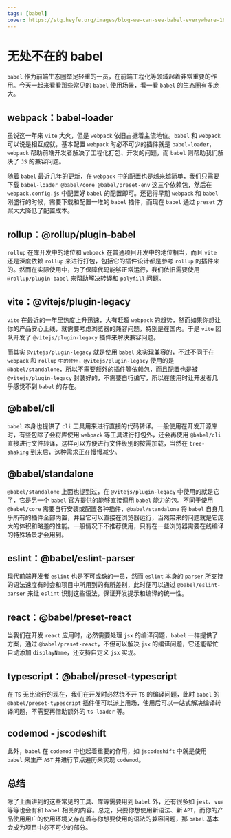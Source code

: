 ```yaml
---
tags: [babel]
cover: https://stg.heyfe.org/images/blog-we-can-see-babel-everywhere-1690811931000.png
---
```


# 无处不在的 babel

`babel` 作为前端生态圈举足轻重的一员，在前端工程化等领域起着非常重要的作用。今天一起来看看那些常见的 `babel` 使用场景，看一看 `babel` 的生态圈有多庞大。

## webpack：babel-loader

虽说这一年来 `vite` 大火，但是 `webpack` 依旧占据着主流地位。`babel` 和 `webpack` 可以说是相互成就，基本配置 `webpack` 时必不可少的插件就是 `babel-loader`，`webpack` 帮助前端开发者解决了工程化打包、开发的问题，而 `babel` 则帮助我们解决了 `JS` 的兼容问题。

随着 `babel` 最近几年的更新，在 `webpack` 中的配置也是越来越简单，我们只需要下载 `babel-loader @babel/core @babel/preset-env` 这三个依赖包，然后在 `webpack.config.js` 中配置好 `babel` 的配置即可。还记得早期 `webpack` 和 `babel` 刚盛行的时候，需要下载和配置一堆的 `babel` 插件，而现在 `babel` 通过 `preset` 方案大大降低了配置成本。

## rollup：@rollup/plugin-babel

`rollup` 在库开发中的地位和 `webpack` 在普通项目开发中的地位相当，而且 `vite` 还是深度依赖 `rollup` 来进行打包，包括它的插件设计都是参考 `rollup` 的插件来的。然而在实际使用中，为了保障代码能够正常运行，我们依旧需要使用 `@rollup/plugin-babel` 来帮助解决转译和 `polyfill` 问题。

## vite：@vitejs/plugin-legacy

`vite` 在最近的一年里热度上升迅速，大有赶超 `webpack` 的趋势，然而如果你想让你的产品安心上线，就需要考虑浏览器的兼容问题，特别是在国内。于是 `vite` 团队开发了 `@vitejs/plugin-legacy` 插件来解决兼容问题。

而其实 `@vitejs/plugin-legacy` 就是使用 `babel` 来实现兼容的，不过不同于在 `webpack` 和 `rollup` `中的使用，@vitejs/plugin-legacy` 使用的是 `@babel/standalone`，所以不需要额外的插件等依赖包，而且配置也是被 `@vitejs/plugin-legacy` 封装好的，不需要自行编写，所以在使用时让开发者几乎感觉不到 `babel` 的存在。

## @babel/cli

`babel` 本身也提供了 `cli` 工具用来进行直接的代码转译。一般使用在开发开源库时，有些包除了会将库使用 `webpack` 等工具进行打包外，还会再使用 `@babel/cli` 直接进行文件转译，这样可以方便进行文件级别的按需加载，当然在 `tree-shaking` 到来后，这种需求正在慢慢减少。

## @babel/standalone

`@babel/standalone` 上面也提到过，在 `@vitejs/plugin-legacy` 中使用的就是它了，它是另一个 `babel` 官方提供的能够直接调用 `babel` 能力的包。不同于使用 `@babel/core` 需要自行安装或配置各种插件，`@babel/standalone` 将 `babel` 自身几乎所有的插件全部内置，并且它可以直接在浏览器运行，当然带来的问题就是它庞大的体积和略差的性能。一般情况下不推荐使用，只有在一些浏览器需要在线编译的特殊场景才会用到。

## eslint：@babel/eslint-parser

现代前端开发者 `eslint` 也是不可或缺的一员，然而 `eslint` 本身的 `parser` 所支持的语法速度有时会和项目中所用到的有所差别，此时便可以通过 `@babel/eslint-parser` 来让 `eslint` 识别这些语法，保证开发提示和编译的统一性。

## react：@babel/preset-react

当我们在开发 `react` 应用时，必然需要处理 `jsx` 的编译问题，`babel` 一样提供了方案，通过 `@babel/preset-react`，不但可以解决 `jsx` 的编译问题，它还能帮忙自动添加 `displayName`，还支持自定义 `jsx` 实现。

## typescript：@babel/preset-typescript

在 `TS` 无比流行的现在，我们在开发时必然绕不开 `TS` 的编译问题，此时 `babel` 的 `@babel/preset-typescript` 插件便可以派上用场，使用后可以一站式解决编译转译问题，不需要再借助额外的 `ts-loader` 等。

## codemod - jscodeshift

此外，`babel` 在 `codemod` 中也起着重要的作用，如 `jscodeshift` 中就是使用 `babel` 来生产 `AST` 并进行节点遍历来实现 `codemod`。

## 总结

除了上面讲到的这些常见的工具、库等需要用到 `babel` 外，还有很多如 `jest`、`vue` 等等也会有和 `babel` 相关的内容。总之，只要你想使用新语法、新 `API`，而你的产品使用用户的使用环境又存在着与你想要使用的语法的兼容问题，那 `babel` 基本会成为项目中必不可少的部分。
